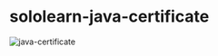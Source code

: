 # sololearn-java-certificate
![java-certificate](https://user-images.githubusercontent.com/40203076/41415579-83fa8026-6fae-11e8-8691-16b1681b093f.jpg)
